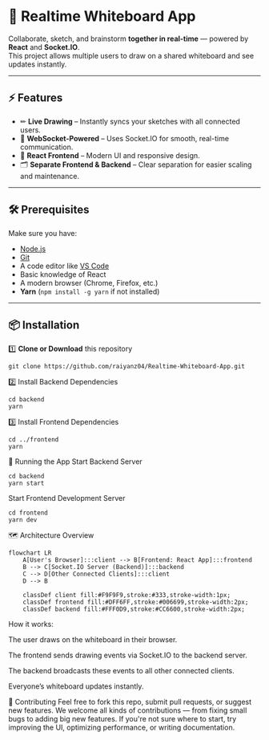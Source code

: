 # 🎨 Realtime Whiteboard App  

Collaborate, sketch, and brainstorm **together in real-time** — powered by **React** and **Socket.IO**.  
This project allows multiple users to draw on a shared whiteboard and see updates instantly.  

---

## ⚡ Features  
- ✏ **Live Drawing** – Instantly syncs your sketches with all connected users.  
- 🔌 **WebSocket-Powered** – Uses Socket.IO for smooth, real-time communication.  
- 🎯 **React Frontend** – Modern UI and responsive design.  
- 🗂 **Separate Frontend & Backend** – Clear separation for easier scaling and maintenance.  

---

## 🛠 Prerequisites  
Make sure you have:  
- [Node.js](https://nodejs.org/)  
- [Git](https://git-scm.com/)  
- A code editor like [VS Code](https://code.visualstudio.com/)  
- Basic knowledge of React  
- A modern browser (Chrome, Firefox, etc.)  
- **Yarn** (`npm install -g yarn` if not installed)  

---

## 📦 Installation  

1️⃣ **Clone or Download** this repository  
```
git clone https://github.com/raiyanz04/Realtime-Whiteboard-App.git
```

2️⃣ Install Backend Dependencies

```
cd backend
yarn
```
3️⃣ Install Frontend Dependencies
```
cd ../frontend
yarn
```
🚀 Running the App
Start Backend Server
```
cd backend
yarn start
```
Start Frontend Development Server
```
cd frontend
yarn dev
```
🗺 Architecture Overview
```mermaid
flowchart LR
    A[User's Browser]:::client --> B[Frontend: React App]:::frontend
    B --> C[Socket.IO Server (Backend)]:::backend
    C --> D[Other Connected Clients]:::client
    D --> B

    classDef client fill:#F9F9F9,stroke:#333,stroke-width:1px;
    classDef frontend fill:#DFF6FF,stroke:#006699,stroke-width:2px;
    classDef backend fill:#FFF0D9,stroke:#CC6600,stroke-width:2px;
```

How it works:

The user draws on the whiteboard in their browser.

The frontend sends drawing events via Socket.IO to the backend server.

The backend broadcasts these events to all other connected clients.

Everyone’s whiteboard updates instantly.

🤝 Contributing
Feel free to fork this repo, submit pull requests, or suggest new features.
We welcome all kinds of contributions — from fixing small bugs to adding big new features.
If you're not sure where to start, try improving the UI, optimizing performance, or writing documentation.
